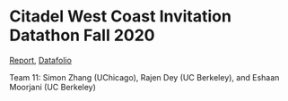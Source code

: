 # Citadel West Coast Invitation Datathon Fall 2020
[Report](https://github.com/RajenDey/Citadel-Data-Open-Fall-2020/blob/master/West%20Coast%20Data%20Open%20F20/Final%20Report/team_11_Report.pdf),
[Datafolio](https://github.com/RajenDey/Citadel-Data-Open-Fall-2020/blob/master/West%20Coast%20Data%20Open%20F20/Final%20Report/team_11_Datafolio.pdf)

Team 11: Simon Zhang (UChicago), Rajen Dey (UC Berkeley), and Eshaan Moorjani (UC Berkeley)
